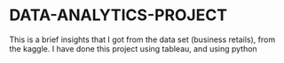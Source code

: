# DATA-ANALYTICS-PROJECT
This is a brief insights that I got from the data set (business retails), from the kaggle.
I have done this project using tableau, and using python
